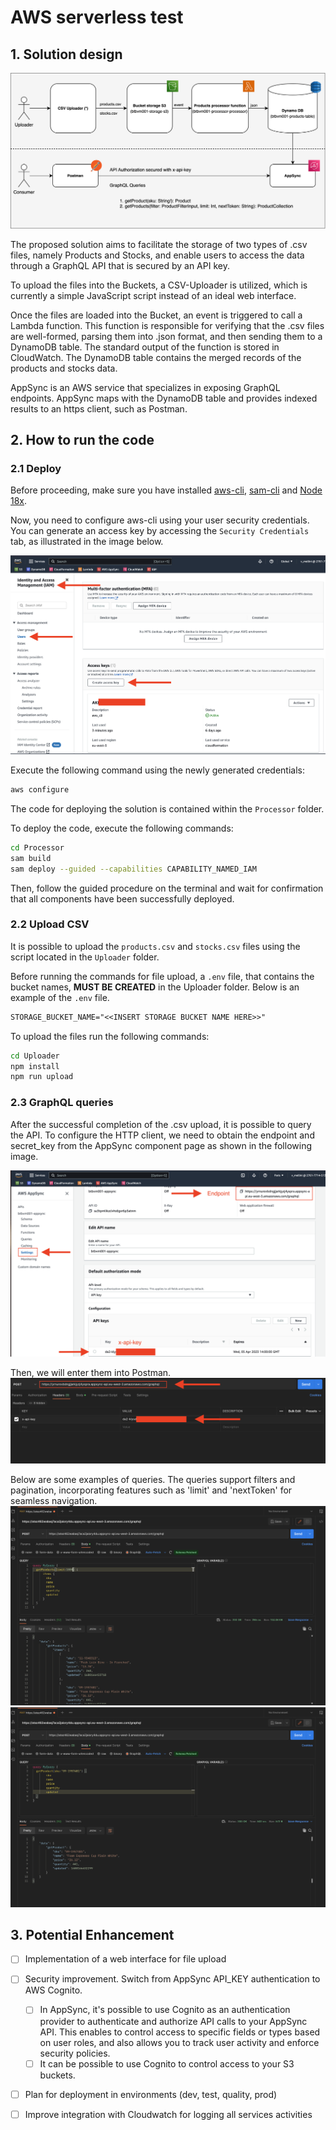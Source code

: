 # AWS serverless test

## 1. Solution design

![](img/architecture.png)

The proposed solution aims to facilitate the storage of two types of .csv files, namely Products and Stocks, and enable users to access the data through a GraphQL API that is secured by an API key.

To upload the files into the Buckets, a CSV-Uploader is utilized, which is currently a simple JavaScript script instead of an ideal web interface.

Once the files are loaded into the Bucket, an event is triggered to call a Lambda function. This function is responsible for verifying that the .csv files are well-formed, parsing them into .json format, and then sending them to a DynamoDB table. The standard output of the function is stored in CloudWatch. The DynamoDB table contains the merged records of the products and stocks data.

AppSync is an AWS service that specializes in exposing GraphQL endpoints. AppSync maps with the DynamoDB table and provides indexed results to an https client, such as Postman.

## 2. How to run the code

### 2.1 Deploy 
Before proceeding, make sure you have installed 
[aws-cli](https://docs.aws.amazon.com/cli/latest/userguide/getting-started-install.html), [sam-cli](https://docs.aws.amazon.com/serverless-application-model/latest/developerguide/install-sam-cli.html) and [Node 18x](https://nodejs.org/en).

Now, you need to configure aws-cli using your user security credentials. You can generate an access key by accessing the ```Security Credentials``` tab, as illustrated in the image below.

![](./img/user_cred.png)

Execute the following command using the newly generated credentials:

```bash
aws configure
```

 The code for deploying the solution is contained within the ```Processor``` folder.

To deploy the code, execute the following commands:

```bash
cd Processor
sam build
sam deploy --guided --capabilities CAPABILITY_NAMED_IAM
```

Then, follow the guided procedure on the terminal and wait for confirmation that all components have been successfully deployed.

### 2.2 Upload CSV
It is possible to upload the ```products.csv``` and ```stocks.csv``` files using the script located in the ```Uploader``` folder.

Before running the commands for file upload, a ```.env``` file, that contains the bucket names, **MUST BE CREATED** in the Uploader folder. Below is an example of the ```.env``` file.

```txt
STORAGE_BUCKET_NAME="<<INSERT STORAGE BUCKET NAME HERE>>"
```

To upload the files run the following commands:
```bash 
cd Uploader
npm install
npm run upload
```

### 2.3 GraphQL queries

After the successful completion of the .csv upload, it is possible to query the API. To configure the HTTP client, we need to obtain the endpoint and secret_key from the AppSync component page as shown in the following image. 

![](./img/app_sync_cred.png)

Then, we will enter them into Postman. 
![](./img/postman_cred.png)

Below are some examples of queries. The queries support filters and pagination, incorporating features such as 'limit' and 'nextToken' for seamless navigation.
![](./img/postman_call_1.png)
![](./img/postman_call_2.png)



## 3. Potential Enhancement
- [ ] Implementation of a web interface for file upload
- [ ] Security improvement. Switch from AppSync API_KEY authentication to AWS Cognito. 
  - [ ] In AppSync, it's possible to use Cognito as an authentication provider to authenticate and authorize API calls to your AppSync API. This enables to control access to specific fields or types based on user roles, and also allows you to track user activity and enforce security policies. 
  - [ ] It can be possible to use Cognito to control access to your S3 buckets.
- [ ] Plan for deployment in environments (dev, test, quality, prod)
- [ ] Improve integration with Cloudwatch for logging all services activities





